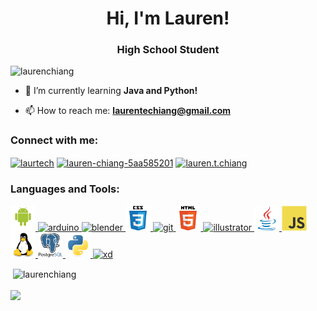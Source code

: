 <h1 align="center">Hi, I'm Lauren!</h1>
<h3 align="center">High School Student</h3>

<p align="left"> <img src="https://komarev.com/ghpvc/?username=laurenchiang&label=Profile%20views&color=0e75b6&style=flat" alt="laurenchiang" /> </p>

- 🌱 I’m currently learning **Java and Python!**

- 📫 How to reach me: **laurentechiang@gmail.com**

<h3 align="left">Connect with me:</h3>
<p align="left">
<a href="https://twitter.com/laurtech" target="blank"><img align="center" src="https://cdn.jsdelivr.net/npm/simple-icons@3.0.1/icons/twitter.svg" alt="laurtech" height="30" width="40" /></a>
<a href="https://linkedin.com/in/lauren-chiang-5aa585201" target="blank"><img align="center" src="https://cdn.jsdelivr.net/npm/simple-icons@3.0.1/icons/linkedin.svg" alt="lauren-chiang-5aa585201" height="30" width="40" /></a>
<a href="https://instagram.com/lauren.t.chiang" target="blank"><img align="center" src="https://cdn.jsdelivr.net/npm/simple-icons@3.0.1/icons/instagram.svg" alt="lauren.t.chiang" height="30" width="40" /></a>
</p>

<h3 align="left">Languages and Tools:</h3>
<p align="left"> <a href="https://developer.android.com" target="_blank"> <img src="https://raw.githubusercontent.com/devicons/devicon/master/icons/android/android-original-wordmark.svg" alt="android" width="40" height="40"/> </a> <a href="https://www.arduino.cc/" target="_blank"> <img src="https://cdn.worldvectorlogo.com/logos/arduino-1.svg" alt="arduino" width="40" height="40"/> </a> <a href="https://www.blender.org/" target="_blank"> <img src="https://download.blender.org/branding/community/blender_community_badge_white.svg" alt="blender" width="40" height="40"/> </a> <a href="https://www.w3schools.com/css/" target="_blank"> <img src="https://raw.githubusercontent.com/devicons/devicon/master/icons/css3/css3-original-wordmark.svg" alt="css3" width="40" height="40"/> </a> <a href="https://git-scm.com/" target="_blank"> <img src="https://www.vectorlogo.zone/logos/git-scm/git-scm-icon.svg" alt="git" width="40" height="40"/> </a> <a href="https://www.w3.org/html/" target="_blank"> <img src="https://raw.githubusercontent.com/devicons/devicon/master/icons/html5/html5-original-wordmark.svg" alt="html5" width="40" height="40"/> </a> <a href="https://www.adobe.com/in/products/illustrator.html" target="_blank"> <img src="https://www.vectorlogo.zone/logos/adobe_illustrator/adobe_illustrator-icon.svg" alt="illustrator" width="40" height="40"/> </a> <a href="https://www.java.com" target="_blank"> <img src="https://raw.githubusercontent.com/devicons/devicon/master/icons/java/java-original.svg" alt="java" width="40" height="40"/> </a> <a href="https://developer.mozilla.org/en-US/docs/Web/JavaScript" target="_blank"> <img src="https://raw.githubusercontent.com/devicons/devicon/master/icons/javascript/javascript-original.svg" alt="javascript" width="40" height="40"/> </a> <a href="https://www.linux.org/" target="_blank"> <img src="https://raw.githubusercontent.com/devicons/devicon/master/icons/linux/linux-original.svg" alt="linux" width="40" height="40"/> </a> <a href="https://www.postgresql.org" target="_blank"> <img src="https://raw.githubusercontent.com/devicons/devicon/master/icons/postgresql/postgresql-original-wordmark.svg" alt="postgresql" width="40" height="40"/> </a> <a href="https://www.python.org" target="_blank"> <img src="https://raw.githubusercontent.com/devicons/devicon/master/icons/python/python-original.svg" alt="python" width="40" height="40"/> </a> <a href="https://www.adobe.com/products/xd.html" target="_blank"> <img src="https://cdn.worldvectorlogo.com/logos/adobe-xd.svg" alt="xd" width="40" height="40"/> </a> </p>

<p>&nbsp;<img align="center" src="https://github-readme-stats.vercel.app/api?username=laurenchiang&show_icons=true&locale=en" alt="laurenchiang" /></p>

<img align="center" src="https://github-readme-stats.vercel.app/api/<top-langs>/?username=<USERNAME>&theme=<dark>" />



